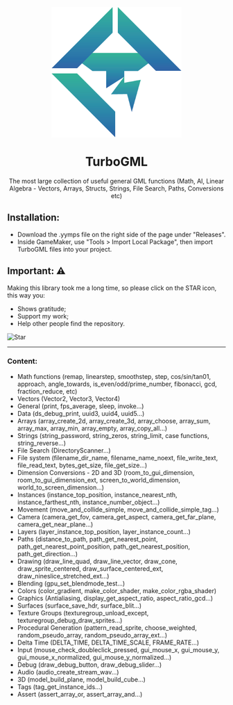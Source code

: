 
<p align="center"><img src="https://github.com/FoxyOfJungle/TurboGML/blob/main/ICON.png" style="display:block; margin:auto; width:300px"></p>
<h1 align="center">TurboGML</h1>

<p align="center">The most large collection of useful general GML functions (Math, AI, Linear Algebra - Vectors, Arrays, Structs, Strings, File Search, Paths, Conversions etc)</p>


## Installation:

* Download the .yymps file on the right side of the page under "Releases".
* Inside GameMaker, use "Tools > Import Local Package", then import TurboGML files into your project.

## Important: ⚠
Making this library took me a long time, so please click on the STAR icon, this way you:
* Shows gratitude;
* Support my work;
* Help other people find the repository.

![Star](https://user-images.githubusercontent.com/52144406/229738087-5aae0d44-cf98-4b1a-bc6b-a1d14ce69557.png)

----

### Content:

* Math functions (remap, linearstep, smoothstep, step, cos/sin/tan01, approach, angle_towards, is_even/odd/prime_number, fibonacci, gcd, fraction_reduce, etc)
* Vectors (Vector2, Vector3, Vector4)
* General (print, fps_average, sleep, invoke...)
* Data (ds_debug_print, uuid3, uuid4, uuid5...)
* Arrays (array_create_2d, array_create_3d, array_choose, array_sum, array_max, array_min, array_empty, array_copy_all...)
* Strings (string_password, string_zeros, string_limit, case functions, string_reverse...)
* File Search (DirectoryScanner...)
* File system (filename_dir_name, filename_name_noext, file_write_text, file_read_text, bytes_get_size, file_get_size...)
* Dimension Conversions - 2D and 3D (room_to_gui_dimension, room_to_gui_dimension_ext, screen_to_world_dimension, world_to_screen_dimension...)
* Instances (instance_top_position, instance_nearest_nth, instance_farthest_nth, instance_number_object...)
* Movement (move_and_collide_simple, move_and_collide_simple_tag...)
* Camera (camera_get_fov, camera_get_aspect, camera_get_far_plane, camera_get_near_plane...)
* Layers (layer_instance_top_position, layer_instance_count...)
* Paths (distance_to_path, path_get_nearest_point, path_get_nearest_point_position, path_get_nearest_position, path_get_direction...)
* Drawing (draw_line_quad, draw_line_vector, draw_cone, draw_sprite_centered, draw_surface_centered_ext, draw_nineslice_stretched_ext...)
* Blending (gpu_set_blendmode_test...)
* Colors (color_gradient, make_color_shader, make_color_rgba_shader)
* Graphics (Antialiasing, display_get_aspect_ratio, aspect_ratio_gcd...)
* Surfaces (surface_save_hdr, surface_blit...)
* Texture Groups (texturegroup_unload_except, texturegroup_debug_draw_sprites...)
* Procedural Generation (pattern_read_sprite, choose_weighted, random_pseudo_array, random_pseudo_array_ext...)
* Delta Time (DELTA_TIME, DELTA_TIME_SCALE, FRAME_RATE...)
* Input (mouse_check_doubleclick_pressed, gui_mouse_x, gui_mouse_y, gui_mouse_x_normalized, gui_mouse_y_normalized...)
* Debug (draw_debug_button, draw_debug_slider...)
* Audio (audio_create_stream_wav...)
* 3D (model_build_plane, model_build_cube...)
* Tags (tag_get_instance_ids...)
* Assert (assert_array_or, assert_array_and...)
